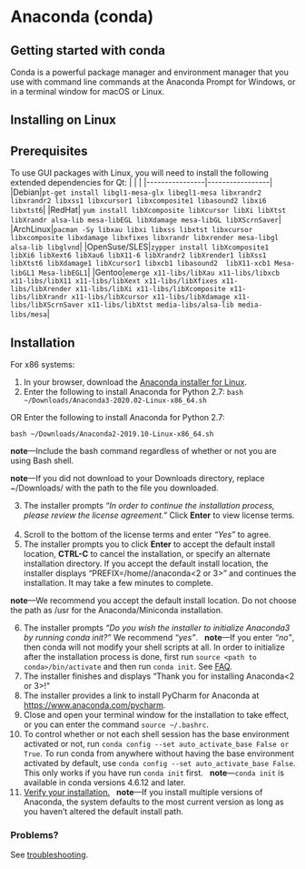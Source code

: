 # Anaconda (conda)

## Getting started with conda
Conda is a powerful package manager and environment manager that you use with command line commands at the Anaconda Prompt for Windows, or in a terminal window for macOS or Linux.

## Installing on Linux

## Prerequisites
To use GUI packages with Linux, you will need to install the following extended dependencies for Qt:
|                |                 |
|----------------|-----------------|
|Debian|`pt-get install libgl1-mesa-glx libegl1-mesa libxrandr2 libxrandr2 libxss1 libxcursor1 libxcomposite1 libasound2 libxi6 libxtst6`|
|RedHat| `yum install libXcomposite libXcursor libXi libXtst libXrandr alsa-lib mesa-libEGL libXdamage mesa-libGL libXScrnSaver`|
|ArchLinux|`pacman -Sy libxau libxi libxss libxtst libxcursor libxcomposite libxdamage libxfixes libxrandr libxrender mesa-libgl  alsa-lib libglvnd`|
|OpenSuse/SLES|`zypper install libXcomposite1 libXi6 libXext6 libXau6 libX11-6 libXrandr2 libXrender1 libXss1 libXtst6 libXdamage1 libXcursor1 libxcb1 libasound2  libX11-xcb1 Mesa-libGL1 Mesa-libEGL1`|
|Gentoo|`emerge x11-libs/libXau x11-libs/libxcb x11-libs/libX11 x11-libs/libXext x11-libs/libXfixes x11-libs/libXrender x11-libs/libXi x11-libs/libXcomposite x11-libs/libXrandr x11-libs/libXcursor x11-libs/libXdamage x11-libs/libXScrnSaver x11-libs/libXtst media-libs/alsa-lib media-libs/mesa`|

## Installation

For x86 systems:

1. In your browser, download the [Anaconda installer for Linux](https://www.anaconda.com/download/#linux).
&nbsp;
2. Enter the following to install Anaconda for Python 2.7:
`bash ~/Downloads/Anaconda3-2020.02-Linux-x86_64.sh` 

OR Enter the following to install Anaconda for Python 2.7:

`bash ~/Downloads/Anaconda2-2019.10-Linux-x86_64.sh`

**note**—Include the bash command regardless of whether or not you are using Bash shell.

**note**—If you did not download to your Downloads directory, replace ~/Downloads/ with the path to the file you downloaded.

3. The installer prompts *“In order to continue the installation process, please review the license agreement.”* Click **Enter** to view license terms.
&nbsp;
4. Scroll to the bottom of the license terms and enter *“Yes”* to agree.
&nbsp;
5. The installer prompts you to click **Enter** to accept the default install location, **CTRL-C** to cancel the installation, or specify an alternate installation directory. If you accept the default install location, the installer displays “PREFIX=/home/<user>/anaconda<2 or 3>” and continues the installation. It may take a few minutes to complete.

**note**—We recommend you accept the default install location. Do not choose the path as /usr for the Anaconda/Miniconda installation.

6. The installer prompts *“Do you wish the installer to initialize Anaconda3 by running conda init?”* We recommend *“yes”*.
&nbsp;
**note**—If you enter *“no”*, then conda will not modify your shell scripts at all. In order to initialize after the installation process is done, first run `source <path to conda>/bin/activate` and then run `conda init`. See [FAQ](https://docs.anaconda.com/anaconda/user-guide/faq/#distribution-faq-linux-path).
&nbsp;
7. The installer finishes and displays “Thank you for installing Anaconda<2 or 3>!"
&nbsp;
8. The installer provides a link to install PyCharm for Anaconda at https://www.anaconda.com/pycharm.
&nbsp;
9. Close and open your terminal window for the installation to take effect, or you can enter the command `source ~/.bashrc`.
&nbsp;
10. To control whether or not each shell session has the base environment activated or not, run `conda config --set auto_activate_base False or True`. To run conda from anywhere without having the base environment activated by default, use `conda config --set auto_activate_base False`. This only works if you have run `conda init` first.
&nbsp;
**note**—`conda init` is available in conda versions 4.6.12 and later.
&nbsp;
11. [Verify your installation.](https://docs.anaconda.com/anaconda/install/verify-install/)
&nbsp;
**note**—If you install multiple versions of Anaconda, the system defaults to the most current version as long as you haven’t altered the default install path.

### Problems?
See [troubleshooting](https://docs.anaconda.com/anaconda/user-guide/troubleshooting/).